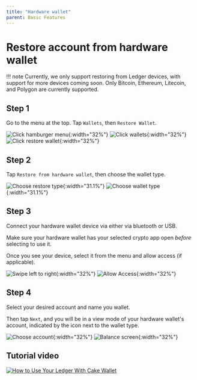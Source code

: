 ```yaml
---
title: "Hardware wallet"
parent: Basic Features
---
```


# Restore account from hardware wallet

!!! note
    Currently, we only support restoring from Ledger devices, with support for more devices coming soon.
    Only Bitcoin, Ethereum, Litecoin, and Polygon are currently supported.

## Step 1

Go to the menu at the top. Tap `Wallets`, then `Restore Wallet`.

![Click hamburger menu](./hardware-wallet/restore-1.png){:width="32%"}
![Click wallets](./hardware-wallet/restore-2.png){:width="32%"}
![Click restore wallet](./hardware-wallet/restore-3.png){:width="32%"}

## Step 2
Tap `Restore from hardware wallet`, then choose the wallet type.

![Choose restore type](./hardware-wallet/restore-4.png){:width="31.1%"}
![Choose wallet type](./hardware-wallet/restore-5.png){:width="31.1%"}

## Step 3

Connect your hardware wallet device via either via bluetooth or USB.

Make sure your hardware wallet has your selected crypto app open *before* selecting to use it.

Once you see your device, select it from the menu and allow access (if applicable).

![Swipe left to right](./hardware-wallet/restore-6.png){:width="32%"}
![Allow Access](./hardware-wallet/restore-7.png){:width="32%"}

## Step 4

Select your desired account and name you wallet.

Then tap `Next`, and you will be in a view mode of your hardware wallet's account, indicated by the icon next to the wallet type.

![Choose account](./hardware-wallet/restore-8.png){:width="32%"}
![Balance screen](./hardware-wallet/restore-9.png){:width="32%"}

## Tutorial video
[![How to Use Your Ledger With Cake Wallet](https://img.youtube.com/vi/jExAUzETuuo/maxresdefault.jpg)](https://youtu.be/jExAUzETuuo)